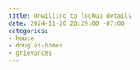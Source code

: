 ```yaml
---
title: Unwilling to lookup details
date: 2024-11-20 20:29:00 -07:00
categories:
- house
- douglas-homes
- grievances
---
```


